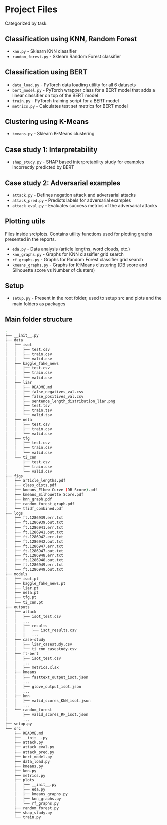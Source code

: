 # Project Files

Categorized by task.

## Classification using KNN, Random Forest

- `knn.py` - Sklearn KNN classifier
- `random_forest.py` - Sklearn Random Forest classifier

## Classification using BERT

- `data_load.py` - PyTorch data loading utility for all 6 datasets
- `bert_model.py` - PyTorch wrapper class for a BERT model that adds a linear
classifier on top of the BERT model
- `train.py` - PyTorch training script for a BERT model
- `metrics.py` - Calculates test set metrics for BERT model

## Clustering using K-Means

- `kmeans.py` - Sklearn K-Means clustering

## Case study 1: Interpretability

- `shap_study.py` - SHAP based interpretability study for examples incorrectly
predicted by BERT

## Case study 2: Adversarial examples

- `attack.py` - Defines negation attack and adversarial attacks
- `attack_pred.py` - Predicts labels for adversarial examples
- `attack_eval.py` - Evaluates success metrics of the adversarial attacks

## Plotting utils

Files inside src/plots.
Contains utility functions used for plotting graphs presented in the reports.

- `eda.py` - Data analysis (article lengths, word clouds, etc.)
- `knn_graphs.py` - Graphs for KNN classifier grid search
- `rf_graphs.py` - Graphs for Random Forest classifier grid search
- `kmeans_graphs.py` - Graphs for K-Means clustering (DB score and Silhouette
  score vs Number of clusters)

## Setup

- `setup.py` - Present in the root folder, used to setup src and plots and the
  main folders as packages

## Main folder structure

```bash
.
├── __init__.py
├── data
│   ├── isot
│   │   ├── test.csv
│   │   ├── train.csv
│   │   └── valid.csv
│   ├── kaggle_fake_news
│   │   ├── test.csv
│   │   ├── train.csv
│   │   └── valid.csv
│   ├── liar
│   │   ├── README.md
│   │   ├── false_negatives_val.csv
│   │   ├── false_positives_val.csv
│   │   ├── sentence_length_distribution_liar.png
│   │   ├── test.tsv
│   │   ├── train.tsv
│   │   └── valid.tsv
│   ├── nela
│   │   ├── test.csv
│   │   ├── train.csv
│   │   └── valid.csv
│   ├── tfg
│   │   ├── test.csv
│   │   ├── train.csv
│   │   └── valid.csv
│   └── ti_cnn
│       ├── test.csv
│       ├── train.csv
│       └── valid.csv
├── figs
│   ├── article_lengths.pdf
│   ├── class_dists.pdf
│   ├── kmeans_Elbow Curve (DB Score).pdf
│   ├── kmeans_Silhouette Score.pdf
│   ├── knn_graph.pdf
│   ├── random_forest_graph.pdf
│   └── tfidf_combined.pdf
├── logs
│   ├── ft.1286939.err.txt
│   ├── ft.1286939.out.txt
│   ├── ft.1286941.err.txt
│   ├── ft.1286941.out.txt
│   ├── ft.1286942.err.txt
│   ├── ft.1286942.out.txt
│   ├── ft.1286947.err.txt
│   ├── ft.1286947.out.txt
│   ├── ft.1286948.err.txt
│   ├── ft.1286948.out.txt
│   ├── ft.1286949.err.txt
│   └── ft.1286949.out.txt
├── models
│   ├── isot.pt
│   ├── kaggle_fake_news.pt
│   ├── liar.pt
│   ├── nela.pt
│   ├── tfg.pt
│   └── ti_cnn.pt
├── outputs
│   ├── attack
│   │   ├── isot_test.csv
│   │   ...
│   │   ├── results
│   │   │   ├── isot_results.csv
│   │   │   ...
│   ├── case-study
│   │   ├── liar_casestudy.csv
│   │   └── ti_cnn_casestudy.csv
│   ├── ft-bert
│   │   ├── isot_test.csv
│   │   ...
│   │   ├── metrics.xlsx
│   ├── kmeans
│   │   ├── fasttext_output_isot.json
│   │   ...
│   │   ├── glove_output_isot.json
│   │   ...
│   ├── knn
│   │   ├── valid_scores_KNN_isot.json
│   │   ...
│   └── random_forest
│       ├── valid_scores_RF_isot.json
│       ...
├── setup.py
└── src
    ├── README.md
    ├── __init__.py
    ├── attack.py
    ├── attack_eval.py
    ├── attack_pred.py
    ├── bert_model.py
    ├── data_load.py
    ├── kmeans.py
    ├── knn.py
    ├── metrics.py
    ├── plots
    │   ├── __init__.py
    │   ├── eda.py
    │   ├── kmeans_graphs.py
    │   ├── knn_graphs.py
    │   └── rf_graphs.py
    ├── random_forest.py
    ├── shap_study.py
    └── train.py

```
